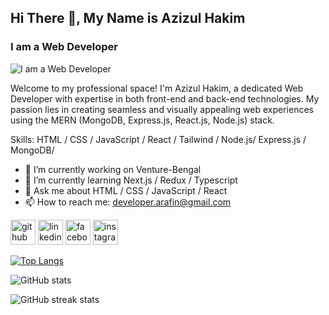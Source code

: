 ## Hi There 👋, My Name is **Azizul Hakim**
### I am a **Web Developer**
![I am a Web Developer](https://i.ibb.co/zrrHfxD/front-end-developer-azizul-hakim-web-develper.png)

Welcome to my professional space! I'm Azizul Hakim, a dedicated Web Developer with expertise in both front-end and back-end technologies. My passion lies in creating seamless and visually appealing web experiences using the MERN (MongoDB, Express.js, React.js, Node.js) stack.

Skills: HTML / CSS / JavaScript / React / Tailwind / Node.js/ Express.js / MongoDB/

- 🔭 I’m currently working on Venture-Bengal 
- 🌱 I’m currently learning Next.js / Redux / Typescript 
- 💬 Ask me about HTML / CSS / JavaScript / React 
- 📫 How to reach me: developer.arafin@gmail.com 


[<img src='https://cdn.jsdelivr.net/npm/simple-icons@3.0.1/icons/github.svg' alt='github' height='40'>](https://github.com/Azizul707)  [<img src='https://cdn.jsdelivr.net/npm/simple-icons@3.0.1/icons/linkedin.svg' alt='linkedin' height='40'>](https://www.linkedin.com/in/www.linkedin.com/in/azizul-hakim-8a91902a1/)  [<img src='https://cdn.jsdelivr.net/npm/simple-icons@3.0.1/icons/facebook.svg' alt='facebook' height='40'>](https://www.facebook.com/https://www.facebook.com/azizul.arafin/)  [<img src='https://cdn.jsdelivr.net/npm/simple-icons@3.0.1/icons/instagram.svg' alt='instagram' height='40'>](https://www.instagram.com/https://www.instagram.com/azizul.arafin//)  

[![Top Langs](https://github-readme-stats.vercel.app/api/top-langs/?username=Azizul707)](https://github.com/anuraghazra/github-readme-stats)

![GitHub stats](https://github-readme-stats.vercel.app/api?username=Azizul707&show_icons=true)  

![GitHub streak stats](https://streak-stats.demolab.com/?user=Azizul707)  

